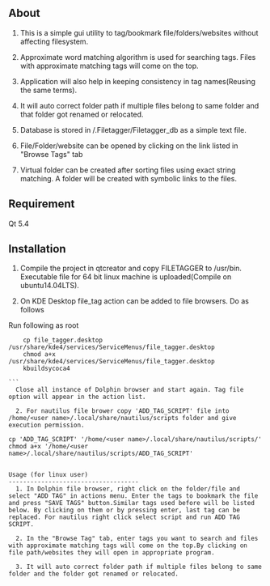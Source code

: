About
------------------------------------

  1. This is a simple gui utility to tag/bookmark file/folders/websites without affecting filesystem.
  
  2. Approximate word matching algorithm is used for searching tags. Files with approximate matching tags will come on the top.

  3. Application will also help in keeping consistency in tag names(Reusing the same terms).

  4. It will auto correct folder path if multiple files belong to same folder and that folder got renamed or relocated. 

  5. Database is stored in <home directory>/.Filetagger/Filetagger_db as a simple text file.

  5. File/Folder/website can be opened by clicking on the link listed in "Browse Tags" tab

  6. Virtual folder can be created after sorting files using exact string matching. A folder will be created with symbolic links to the files.

Requirement
---------------------------------
  Qt 5.4 

Installation
------------------------------------

  1. Compile the project in qtcreator and copy FILETAGGER to /usr/bin. Executable file for 64 bit linux machine is uploaded(Compile on ubuntu14.04LTS). 
  
  2. On KDE Desktop file_tag action can be added to file browsers. Do as follows 
  


Run following as root 
````
    cp file_tagger.desktop /usr/share/kde4/services/ServiceMenus/file_tagger.desktop 
    chmod a+x /usr/share/kde4/services/ServiceMenus/file_tagger.desktop 
    kbuildsycoca4

```
  Close all instance of Dolphin browser and start again. Tag file option will appear in the action list.

  2. For nautilus file brower copy 'ADD_TAG_SCRIPT' file into /home/<user name>/.local/share/nautilus/scripts folder and give execution permission.
````
	cp 'ADD_TAG_SCRIPT' '/home/<user name>/.local/share/nautilus/scripts/'
	chmod a+x '/home/<user name>/.local/share/nautilus/scripts/ADD_TAG_SCRIPT'
````

Usage (for linux user)
------------------------------------
  1. In Dolphin file browser, right click on the folder/file and select "ADD TAG" in actions menu. Enter the tags to bookmark the file and press "SAVE TAGS" button.Similar tags used before will be listed below. By clicking on them or by pressing enter, last tag can be replaced. For nautilus right click select script and run ADD TAG SCRIPT.
  
  2. In the "Browse Tag" tab, enter tags you want to search and files with approximate matching tags will come on the top.By clicking on file path/websites they will open in appropriate program.

  3. It will auto correct folder path if multiple files belong to same folder and the folder got renamed or relocated.
